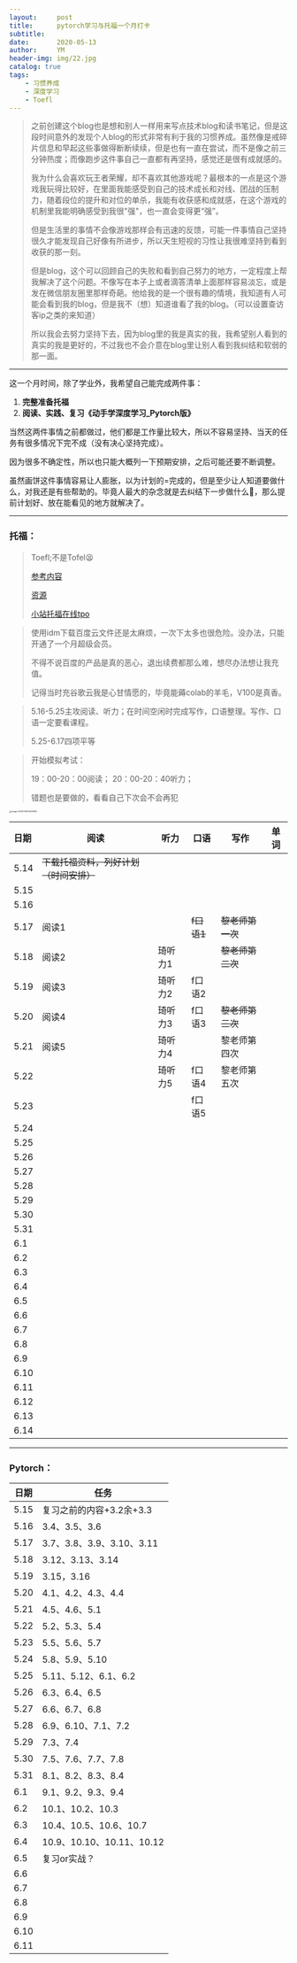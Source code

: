 ```yaml
---
layout:     post
title:      pytorch学习与托福一个月打卡
subtitle:   
date:       2020-05-13
author:     YM
header-img: img/22.jpg
catalog: true
tags:
    - 习惯养成
    - 深度学习
    - Toefl
---
```


> 之前创建这个blog也是想和别人一样用来写点技术blog和读书笔记，但是这段时间意外的发现个人blog的形式非常有利于我的习惯养成。虽然像是戒碎片信息和早起这些事做得断断续续，但是也有一直在尝试，而不是像之前三分钟热度；而像跑步这件事自己一直都有再坚持，感觉还是很有成就感的。
>
> 我为什么会喜欢玩王者荣耀，却不喜欢其他游戏呢？最根本的一点是这个游戏我玩得比较好，在里面我能感受到自己的技术成长和对线、团战的压制力，随着段位的提升和对位的单杀，我能有收获感和成就感，在这个游戏的机制里我能明确感受到我很"强"，也一直会变得更“强”。
>
> 但是生活里的事情不会像游戏那样会有迅速的反馈，可能一件事情自己坚持很久才能发现自己好像有所进步，所以天生短视的习性让我很难坚持到看到收获的那一刻。
>
> 但是blog，这个可以回顾自己的失败和看到自己努力的地方，一定程度上帮我解决了这个问题。不像写在本子上或者滴答清单上面那样容易淡忘，或是发在微信朋友圈里那样奇葩。他给我的是一个很有趣的情境，我知道有人可能会看到我的blog，但是我不（想）知道谁看了我的blog。（可以设置查访客ip之类的来知道）
>
> 所以我会去努力坚持下去，因为blog里的我是真实的我，我希望别人看到的真实的我是更好的，不过我也不会介意在blog里让别人看到我纠结和软弱的那一面。

------

这一个月时间，除了学业外，我希望自己能完成两件事：

1. **完整准备托福**
2. **阅读、实践、复习《动手学深度学习_Pytorch版》**

当然这两件事情之前都做过，他们都是工作量比较大，所以不容易坚持、当天的任务有很多情况下完不成（没有决心坚持完成）。

因为很多不确定性，所以也只能大概列一下预期安排，之后可能还要不断调整。

虽然画饼这件事情容易让人膨胀，以为计划的=完成的，但是至少让人知道要做什么，对我还是有些帮助的。毕竟人最大的杂念就是去纠结下一步做什么🥴，那么提前计划好、放在能看见的地方就解决了。

------

### 托福：

> Toefl;不是Tofel😫
>
> [参考内容](https://github.com/laylalaisy/TOEFL_laylalaisy)
>
> [资源](https://github.com/TOEFL-win/TOEFL)
>
> [小站托福在线tpo](http://top.zhan.com/toefl/simulate/listentpo.html)

> 使用idm下载百度云文件还是太麻烦，一次下太多也很危险。没办法，只能开通了一个月超级会员。
>
> 不得不说百度的产品是真的恶心，退出续费都那么难，想尽办法想让我充值。
>
> 记得当时充谷歌云我是心甘情愿的，毕竟能薅colab的羊毛，V100是真香。

> 5.16-5.25主攻阅读、听力；在时间空闲时完成写作，口语整理。写作、口语一定要看课程。
>
> 5.25-6.17四项平等

> 开始模拟考试：
>
> 19：00-20：00阅读；
> 20：00-20：40听力；
>
> 错题也是要做的，看看自己下次会不会再犯

<img src="https://testxiaoming.oss-cn-shanghai.aliyuncs.com/img/image-20200516112439820.png" alt="image-20200516112439820" style="zoom: 25%;" />





| 日期 | 阅读                                   | 听力    | 口语       | 写作             | 单词 |
| :--- | -------------------------------------- | ------- | ---------- | ---------------- | ---- |
| 5.14 | ~~下载托福资料，列好计划（时间安排）~~ |         |            |                  |      |
| 5.15 |                                        |         |            |                  |      |
| 5.16 |                                        |         |            |                  |      |
| 5.17 | 阅读1                                  |         | ~~f口语1~~ | ~~黎老师第一次~~ |      |
| 5.18 | 阅读2                                  | 琦听力1 |            | ~~黎老师第二次~~ |      |
| 5.19 | 阅读3                                  | 琦听力2 | f口语2     |                  |      |
| 5.20 | 阅读4                                  | 琦听力3 | f口语3     | ~~黎老师第三次~~ |      |
| 5.21 | 阅读5                                  | 琦听力4 |            | 黎老师第四次     |      |
| 5.22 |                                        | 琦听力5 | f口语4     | 黎老师第五次     |      |
| 5.23 |                                        |         | f口语5     |                  |      |
| 5.24 |                                        |         |            |                  |      |
| 5.25 |                                        |         |            |                  |      |
| 5.26 |                                        |         |            |                  |      |
| 5.27 |                                        |         |            |                  |      |
| 5.28 |                                        |         |            |                  |      |
| 5.29 |                                        |         |            |                  |      |
| 5.30 |                                        |         |            |                  |      |
| 5.31 |                                        |         |            |                  |      |
| 6.1  |                                        |         |            |                  |      |
| 6.2  |                                        |         |            |                  |      |
| 6.3  |                                        |         |            |                  |      |
| 6.4  |                                        |         |            |                  |      |
| 6.5  |                                        |         |            |                  |      |
| 6.6  |                                        |         |            |                  |      |
| 6.7  |                                        |         |            |                  |      |
| 6.8  |                                        |         |            |                  |      |
| 6.9  |                                        |         |            |                  |      |
| 6.10 |                                        |         |            |                  |      |
| 6.11 |                                        |         |            |                  |      |
| 6.12 |                                        |         |            |                  |      |
| 6.13 |                                        |         |            |                  |      |
| 6.14 |                                        |         |            |                  |      |



------

### Pytorch：

| 日期 | 任务                      |
| ---- | ------------------------- |
| 5.15 | 复习之前的内容+3.2余+3.3  |
| 5.16 | 3.4、3.5、3.6             |
| 5.17 | 3.7、3.8、3.9、3.10、3.11 |
| 5.18 | 3.12、3.13、3.14          |
| 5.19 | 3.15，3.16                |
| 5.20 | 4.1、4.2、4.3、4.4        |
| 5.21 | 4.5、4.6、5.1             |
| 5.22 | 5.2、5.3、5.4             |
| 5.23 | 5.5、5.6、5.7             |
| 5.24 | 5.8、5.9、5.10            |
| 5.25 | 5.11、5.12、6.1、6.2      |
| 5.26 | 6.3、6.4、6.5             |
| 5.27 | 6.6、6.7、6.8             |
| 5.28 | 6.9、6.10、7.1、7.2       |
| 5.29 | 7.3、7.4                  |
| 5.30 | 7.5、7.6、7.7、7.8        |
| 5.31 | 8.1、8.2、8.3、8.4        |
| 6.1  | 9.1、9.2、9.3、9.4        |
| 6.2  | 10.1、10.2、10.3          |
| 6.3  | 10.4、10.5、10.6、10.7    |
| 6.4  | 10.9、10.10、10.11、10.12 |
| 6.5  | 复习or实战？              |
| 6.6  |                           |
| 6.7  |                           |
| 6.8  |                           |
| 6.9  |                           |
| 6.10 |                           |
| 6.11 |                           |

